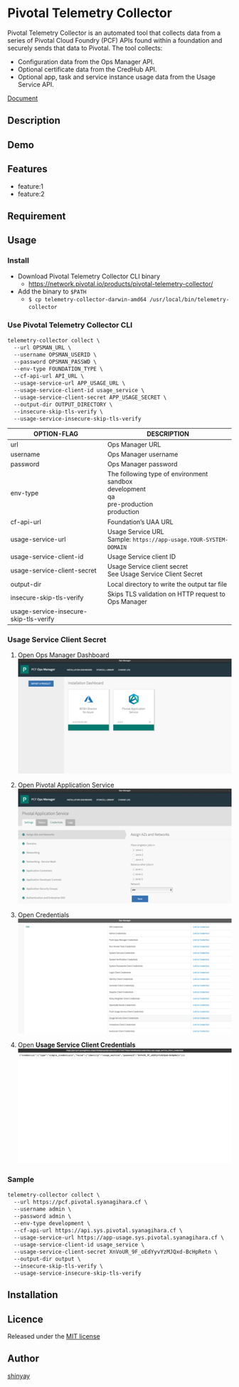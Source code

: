 # Pivotal Telemetry Collector

Pivotal Telemetry Collector is an automated tool that collects data from a series of Pivotal Cloud Foundry (PCF) APIs found within a foundation and securely sends that data to Pivotal. The tool collects:

- Configuration data from the Ops Manager API.
- Optional certificate data from the CredHub API.
- Optional app, task and service instance usage data from the Usage Service API.

[Document](https://docs.pivotal.io/telemetry/1-0/index.html)

## Description

## Demo

## Features

- feature:1
- feature:2

## Requirement

## Usage

### Install

- Download Pivotal Telemetry Collector CLI binary
  - https://network.pivotal.io/products/pivotal-telemetry-collector/
- Add the binary to `$PATH`
  - `$ cp telemetry-collector-darwin-amd64 /usr/local/bin/telemetry-collector`

### Use Pivotal Telemetry Collector CLI

```
telemetry-collector collect \
  --url OPSMAN_URL \
  --username OPSMAN_USERID \
  --password OPSMAN_PASSWD \
  --env-type FOUNDATION_TYPE \
  --cf-api-url API_URL \
  --usage-service-url APP_USAGE_URL \
  --usage-service-client-id usage_service \
  --usage-service-client-secret APP_USAGE_SECRET \
  --output-dir OUTPUT_DIRECTORY \
  --insecure-skip-tls-verify \
  --usage-service-insecure-skip-tls-verify
```

|OPTION-FLAG|DESCRIPTION|
|-----------|-----------|
|url|Ops Manager URL|
|username|Ops Manager username|
|password|Ops Manager password|
|env-type|The following type of environment<br>sandbox<br>development<br>qa<br>pre-production<br>production|
|cf-api-url|Foundation’s UAA URL|
|usage-service-url|Usage Service URL<br>Sample: `https://app-usage.YOUR-SYSTEM-DOMAIN`|
|usage-service-client-id|Usage Service client ID|
|usage-service-client-secret|Usage Service client secret<br>See Usage Service Client Secret|
|output-dir|Local directory to write the output tar file|
|insecure-skip-tls-verify|Skips TLS validation on HTTP request to Ops Manager|
|usage-service-insecure-skip-tls-verify||

### Usage Service Client Secret

1. Open Ops Manager Dashboard
![](images/telemetry-01.png)

2. Open Pivotal Application Service
![](images/telemetry-02.png)

3. Open Credentials
![](images/telemetry-03.png)

4. Open **Usage Service Client Credentials**
![](images/telemetry-04.png)

### Sample

```
telemetry-collector collect \
  --url https://pcf.pivotal.syanagihara.cf \
  --username admin \
  --password admin \
  --env-type development \
  --cf-api-url https://api.sys.pivotal.syanagihara.cf \
  --usage-service-url https://app-usage.sys.pivotal.syanagihara.cf \
  --usage-service-client-id usage_service \
  --usage-service-client-secret XnVoUR_9F_oEdYyvYzMJQxd-BcHpRetn \
  --output-dir output \
  --insecure-skip-tls-verify \
  --usage-service-insecure-skip-tls-verify
```

## Installation

## Licence

Released under the [MIT license](https://gist.githubusercontent.com/shinyay/56e54ee4c0e22db8211e05e70a63247e/raw/34c6fdd50d54aa8e23560c296424aeb61599aa71/LICENSE)

## Author

[shinyay](https://github.com/shinyay)
